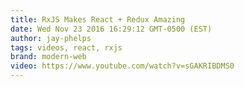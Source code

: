 ```yaml
---
title: RxJS Makes React + Redux Amazing
date: Wed Nov 23 2016 16:29:12 GMT-0500 (EST)
author: jay-phelps
tags: videos, react, rxjs
brand: modern-web
video: https://www.youtube.com/watch?v=sGAKRIBDMS0
---
```


